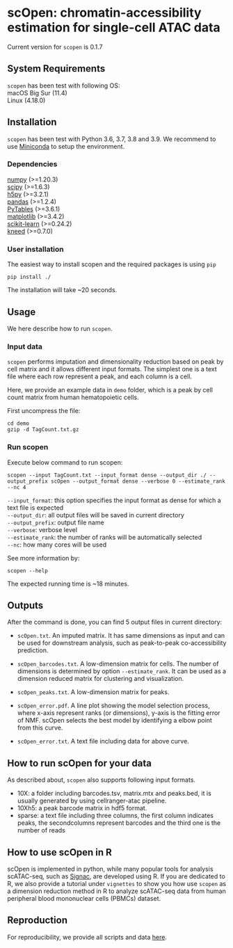 # scOpen: chromatin-accessibility estimation for single-cell ATAC data
Current version for `scopen` is 0.1.7

## System Requirements
`scopen` has been test with following OS:  
macOS Big Sur (11.4)  
Linux (4.18.0)

## Installation
`scopen` has been test with Python 3.6, 3.7, 3.8 and 3.9.
We recommend to use [Miniconda](https://docs.conda.io/en/latest/miniconda.html) to setup
the environment.

### Dependencies
[numpy](https://numpy.org/) (>=1.20.3)  
[scipy](https://www.scipy.org/) (>=1.6.3)  
[h5py](https://www.h5py.org/) (>=3.2.1)  
[pandas](https://pandas.pydata.org/) (>=1.2.4)  
[PyTables](http://www.pytables.org/) (>=3.6.1)  
[matplotlib](https://matplotlib.org/) (>=3.4.2)   
[scikit-learn](https://scikit-learn.org/stable/) (>=0.24.2)     
[kneed](https://github.com/arvkevi/kneed) (>=0.7.0)

### User installation
The easiest way to install scopen and the required packages is using `pip`
```commandline
pip install ./
```

The installation will take ~20 seconds.

## Usage
We here describe how to run `scopen`.

### Input data
`scopen` performs imputation and dimensionality reduction based on peak by 
cell matrix and it allows different input formats. The simplest one is a 
text file where each row represent a peak, and
each column is a cell. 

Here, we provide an example data in `demo` folder, which is a
peak by cell count matrix from human hematopoietic cells. 

First uncompress the file:
```commandline
cd demo
gzip -d TagCount.txt.gz
```

### Run scopen
Execute below command to run scopen:
```commandline
scopen --input TagCount.txt --input_format dense --output_dir ./ --output_prefix scOpen --output_format dense --verbose 0 --estimate_rank --nc 4
```
`--input_format`: this option specifies the input format as dense for which
a text file is expected    
`--output_dir`: all output files will be saved in current directory  
`--output_prefix`: output file name  
`--verbose`: verbose level  
`--estimate_rank`: the number of ranks will be automatically selected  
`--nc`: how many cores will be used

See more information by:
```commandline
scopen --help
```

The expected running time is ~18 minutes.

## Outputs
After the command is done, you can find 5 output files in current directory:
* `scOpen.txt`. An imputed matrix. It has same dimensions as input and can be 
used for downstream analysis, such as peak-to-peak co-accessibility prediction.

* `scOpen_barcodes.txt`. A low-dimension matrix for cells. The number of dimensions is determined by option `--estimate_rank`. 
It can be used as a dimension reduced  matrix for clustering and visualization.

* `scOpen_peaks.txt`. A low-dimension matrix for peaks.

* `scOpen_error.pdf`. A line plot showing the model selection process, where x-axis represent ranks (or dimensions), 
y-axis is the fitting error of NMF. scOpen selects the best model by identifying a elbow point from this curve.

* `scOpen_error.txt`. A text file including data for above curve.

## How to run scOpen for your data
As described about, `scopen` also supports following input formats.
* 10X: a folder including barcodes.tsv, matrix.mtx and peaks.bed, 
it is usually generated by using cellranger-atac pipeline.
* 10Xh5: a peak barcode matrix in hdf5 format. 
* sparse: a text file including three columns,
the first column indicates peaks, the secondcolumns
represent barcodes and the third one is the number of reads

## How to use scOpen in R
scOpen is implemented in python, while many popular tools for analysis scATAC-seq, such as 
[Signac](https://satijalab.org/signac/), are developed using R.
If you are dedicated to R, we also provide a tutorial under `vignettes` to 
show you how use `scopen` as a dimension reduction method in R to analyze scATAC-seq data 
from human peripheral blood mononuclear cells (PBMCs) dataset.

## Reproduction
For reproducibility, we provide all scripts and data [here](https://github.com/CostaLab/scopen-reproducibility).
